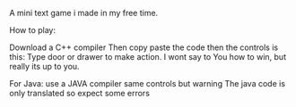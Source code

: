 A mini text game i made in my free time.

How to play:

Download a C++ compiler 
Then copy paste the code then the controls is this:
Type door or drawer to make action. I wont say to 
You how to win, but really its up to you.

For Java: use a JAVA compiler same controls but warning 
The java code is only translated so expect some errors 
